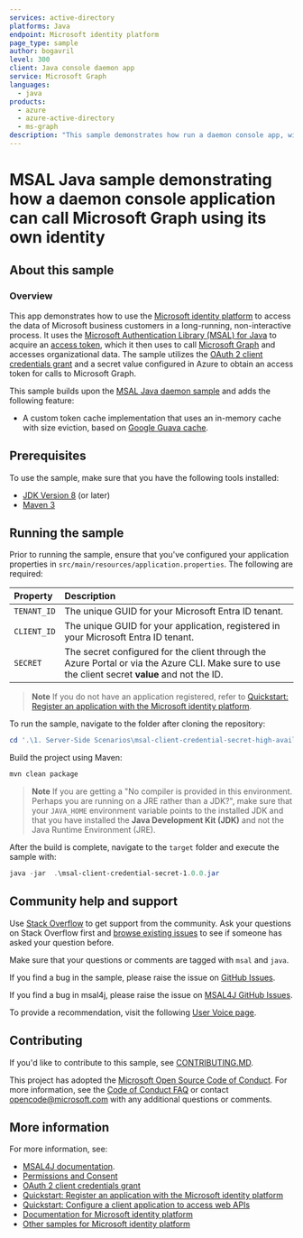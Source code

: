 ```yaml
---
services: active-directory
platforms: Java
endpoint: Microsoft identity platform
page_type: sample
author: bogavril
level: 300
client: Java console daemon app
service: Microsoft Graph
languages:
  - java
products:
  - azure
  - azure-active-directory
  - ms-graph
description: "This sample demonstrates how run a daemon console app, with an in-memory token cache with size eviction, to get an access token for many tenants to call Microsoft Graph using MSAL4J."
---
```


# MSAL Java sample demonstrating how a daemon console application can call Microsoft Graph using its own identity

## About this sample

### Overview

This app demonstrates how to use the [Microsoft identity platform](http://aka.ms/aadv2) to access the data of Microsoft business customers in a long-running, non-interactive process. It uses the [Microsoft Authentication Library (MSAL) for Java](https://github.com/AzureAD/microsoft-authentication-library-for-java) to acquire an [access token](https://learn.microsoft.com/azure/active-directory/develop/access-tokens), which it then uses to call [Microsoft Graph](https://learn.microsoft.com/graph/overview) and accesses organizational data. The sample utilizes the [OAuth 2 client credentials grant](https://learn.microsoft.com/azure/active-directory/develop/v2-oauth2-client-creds-grant-flow) and a secret value configured in Azure to obtain an access token for calls to Microsoft Graph.

This sample builds upon the [MSAL Java daemon sample](../msal-client-credential-secret) and adds the following feature:

- A custom token cache implementation that uses an in-memory cache with size eviction, based on [Google Guava cache](https://github.com/google/guava/wiki/CachesExplained).

## Prerequisites

To use the sample, make sure that you have the following tools installed:

- [JDK Version 8](https://jdk.java.net/8/) (or later)
- [Maven 3](https://maven.apache.org/download.cgi)

## Running the sample

Prior to running the sample, ensure that you've configured your application properties in `src/main/resources/application.properties`. The following are required:

| Property | Description |
|:---------|:------------|
| `TENANT_ID` | The unique GUID for your Microsoft Entra ID tenant. |
| `CLIENT_ID` | The unique GUID for your application, registered in your Microsoft Entra ID tenant. |
| `SECRET` | The secret configured for the client through the Azure Portal or via the Azure CLI. Make sure to use the client secret **value** and not the ID. |

>**Note**
>If you do not have an application registered, refer to [Quickstart: Register an application with the Microsoft identity platform](https://learn.microsoft.com/azure/active-directory/develop/quickstart-register-app).

To run the sample, navigate to the folder after cloning the repository:

```powershell
cd '.\1. Server-Side Scenarios\msal-client-credential-secret-high-availability\'
```

Build the project using Maven:

```powershell
mvn clean package
```

>**Note**
>If you are getting a "No compiler is provided in this environment. Perhaps you are running on a JRE rather than a JDK?", make sure that your `JAVA_HOME` environment variable points to the installed JDK and that you have installed the **Java Development Kit (JDK)** and not the Java Runtime Environment (JRE).

After the build is complete, navigate to the `target` folder and execute the sample with:

```powershell
java -jar  .\msal-client-credential-secret-1.0.0.jar
```

## Community help and support

Use [Stack Overflow](http://stackoverflow.com/questions/tagged/msal) to get support from the community.
Ask your questions on Stack Overflow first and [browse existing issues](https://github.com/Azure-Samples/ms-identity-msal-java-samples/issues) to see if someone has asked your question before.

Make sure that your questions or comments are tagged with `msal` and `java`.

If you find a bug in the sample, please raise the issue on [GitHub Issues](../../issues).

If you find a bug in msal4j, please raise the issue on [MSAL4J GitHub Issues](https://github.com/AzureAD/microsoft-authentication-library-for-java/issues).

To provide a recommendation, visit the following [User Voice page](https://feedback.azure.com/forums/169401-azure-active-directory).

## Contributing

If you'd like to contribute to this sample, see [CONTRIBUTING.MD](/CONTRIBUTING.md).

This project has adopted the [Microsoft Open Source Code of Conduct](https://opensource.microsoft.com/codeofconduct/). For more information, see the [Code of Conduct FAQ](https://opensource.microsoft.com/codeofconduct/faq/) or contact [opencode@microsoft.com](mailto:opencode@microsoft.com) with any additional questions or comments.

## More information

For more information, see:

- [MSAL4J documentation](https://learn.microsoft.com/entra/msal/java/).
- [Permissions and Consent](https://learn.microsoft.com/azure/active-directory/develop/v2-permissions-and-consent)
- [OAuth 2 client credentials grant](https://learn.microsoft.com/azure/active-directory/develop/v2-oauth2-client-creds-grant-flow)
- [Quickstart: Register an application with the Microsoft identity platform](https://learn.microsoft.com/azure/active-directory/develop/quickstart-register-app)
- [Quickstart: Configure a client application to access web APIs](https://learn.microsoft.com/azure/active-directory/develop/quickstart-configure-app-access-web-apis)
- [Documentation for Microsoft identity platform](https://aka.ms/aadv2)
- [Other samples for Microsoft identity platform](https://aka.ms/aaddevsamplesv2)
